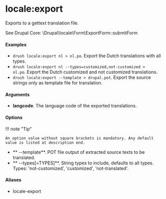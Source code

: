 # locale:export

Exports to a gettext translation file.

See Drupal Core: \Drupal\locale\Form\ExportForm::submitForm

#### Examples

- <code>drush locale:export nl > nl.po</code>. Export the Dutch translations with all types.
- <code>drush locale:export nl --types=customized,not-customized > nl.po</code>. Export the Dutch customized and not customized translations.
- <code>drush locale:export --template > drupal.pot</code>. Export the source strings only as template file for translation.

#### Arguments

- **langcode**. The language code of the exported translations.

#### Options

!!! note "Tip"

    An option value without square brackets is mandatory. Any default value is listed at description end.

- ** --template**. POT file output of extracted source texts to be translated.
- ** --types[=TYPES]**. String types to include, defaults to all types. Types: 'not-customized', 'customized', 'not-translated'.

#### Aliases

- locale-export

